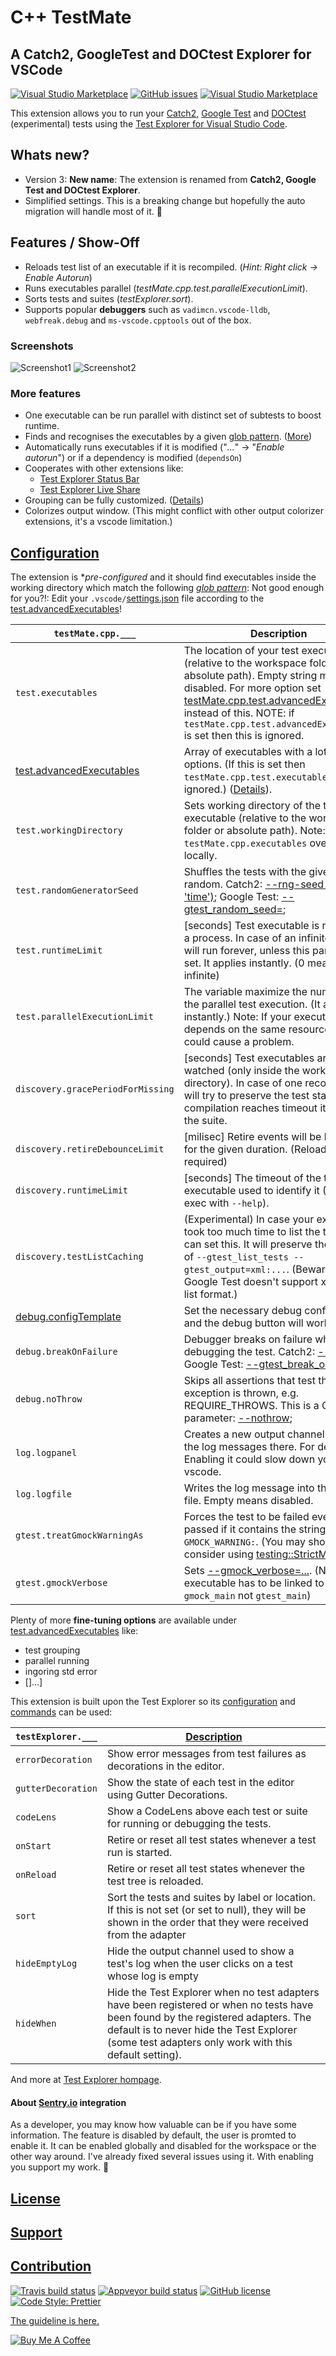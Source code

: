 # C++ TestMate

## A **Catch2**, **GoogleTest** and **DOCtest** Explorer for VSCode

[![Visual Studio Marketplace](https://img.shields.io/vscode-marketplace/v/matepek.vscode-catch2-test-adapter.svg?style=for-the-badge)](https://marketplace.visualstudio.com/items?itemName=matepek.vscode-catch2-test-adapter)
[![GitHub issues](https://img.shields.io/github/issues/matepek/vscode-catch2-test-adapter?color=green&style=for-the-badge)](https://github.com/matepek/vscode-catch2-test-adapter/issues)
[![Visual Studio Marketplace](https://img.shields.io/vscode-marketplace/d/matepek.vscode-catch2-test-adapter.svg?style=for-the-badge)](https://marketplace.visualstudio.com/items?itemName=matepek.vscode-catch2-test-adapter)

This extension allows you to run your [Catch2](https://github.com/catchorg/Catch2),
[Google Test](https://github.com/google/googletest)
and [DOCtest](https://github.com/onqtam/doctest) (experimental)
tests using the [Test Explorer for Visual Studio Code](https://marketplace.visualstudio.com/items?itemName=hbenl.vscode-test-explorer).

## Whats new?

- Version 3: **New name**: The extension is renamed from **Catch2, Google Test and DOCtest Explorer**.
- Simplified settings. This is a breaking change but hopefully the auto migration will handle most of it. 🤞

## Features / Show-Off

- Reloads test list of an executable if it is recompiled. (_Hint: Right click -> Enable Autorun_)
- Runs executables parallel (_testMate.cpp.test.parallelExecutionLimit_).
- Sorts tests and suites (_testExplorer.sort_).
- Supports popular **debuggers** such as `vadimcn.vscode-lldb`, `webfreak.debug` and `ms-vscode.cpptools` out of the box.

### Screenshots

![Screenshot1](resources/Screenshot_2019-05-28.png)
![Screenshot2](resources/Screenshot_2019-05-29.png)

### More features

- One executable can be run parallel with distinct set of subtests to boost runtime.
- Finds and recognises the executables by a given [glob pattern](https://code.visualstudio.com/docs/editor/codebasics#_advanced-search-options). ([More](#catch2TestExplorer_executables))
- Automatically runs executables if it is modified ("_..._" -> "_Enable autorun_") or if a dependency is modified (`dependsOn`)
- Cooperates with other extensions like:
  - [Test Explorer Status Bar](https://marketplace.visualstudio.com/items?itemName=connorshea.vscode-test-explorer-status-bar)
  - [Test Explorer Live Share](https://marketplace.visualstudio.com/items?itemName=hbenl.vscode-test-explorer-liveshare)
- Grouping can be fully customized. ([Details](https://github.com/matepek/vscode-catch2-test-adapter/blob/master/documents/configuration/test.advancedExecutables.md#testgrouping))
- Colorizes output window. (This might conflict with other output colorizer extensions, it's a vscode limitation.)

## [Configuration](https://github.com/matepek/vscode-catch2-test-adapter/tree/master/documents/configuration)

[settings.json]: https://code.visualstudio.com/docs/getstarted/settings
[test.advancedexecutables]: https://github.com/matepek/vscode-catch2-test-adapter/blob/master/documents/configuration/test.advancedExecutables.md
[debug.configtemplate]: https://github.com/matepek/vscode-catch2-test-adapter/blob/master/documents/configuration/debug.configTemplate.md

The extension is \*_pre-configured_ and it should find executables inside the working directory which match the following [_glob pattern_](https://code.visualstudio.com/docs/editor/codebasics#_advanced-search-options):
Not good enough for you?!: Edit your `.vscode/`[settings.json] file according to the [test.advancedExecutables]!

| `testMate.cpp.___`                | Description                                                                                                                                                                                                                                                                                                                                                                                              |
| --------------------------------- | -------------------------------------------------------------------------------------------------------------------------------------------------------------------------------------------------------------------------------------------------------------------------------------------------------------------------------------------------------------------------------------------------------- |
| `test.executables`                | The location of your test executable (relative to the workspace folder or absolute path). Empty string means disabled. For more option set [testMate.cpp.test.advancedExecutables](https://github.com/matepek/vscode-catch2-test-adapter/blob/master/documents/configuration/test.advancedExecutables.md) instead of this. NOTE: if `testMate.cpp.test.advancedExecutables` is set then this is ignored. |
| [test.advancedExecutables]        | Array of executables with a lot of options. (If this is set then `testMate.cpp.test.executables` is ignored.) ([Details](https://github.com/matepek/vscode-catch2-test-adapter/blob/master/documents/configuration/test.advancedExecutables.md)).                                                                                                                                                        |
| `test.workingDirectory`           | Sets working directory of the test executable (relative to the workspace folder or absolute path). Note: `testMate.cpp.executables` overwrites it locally.                                                                                                                                                                                                                                               |
| `test.randomGeneratorSeed`        | Shuffles the tests with the given random. Catch2: [--rng-seed (<integer> or 'time')](https://github.com/catchorg/Catch2/blob/master/docs/command-line.md#rng-seed); Google Test: [--gtest_random_seed=<integer>](https://github.com/google/googletest/blob/master/googletest/docs/advanced.md#shuffling-the-tests);                                                                                      |
| `test.runtimeLimit`               | [seconds] Test executable is running in a process. In case of an infinite loop, it will run forever, unless this parameter is set. It applies instantly. (0 means infinite)                                                                                                                                                                                                                              |
| `test.parallelExecutionLimit`     | The variable maximize the number of the parallel test execution. (It applies instantly.) Note: If your executables depends on the same resource than this could cause a problem.                                                                                                                                                                                                                         |
| `discovery.gracePeriodForMissing` | [seconds] Test executables are being watched (only inside the workspace directory). In case of one recompiles it will try to preserve the test states. If compilation reaches timeout it will drop the suite.                                                                                                                                                                                            |
| `discovery.retireDebounceLimit`   | [milisec] Retire events will be held back for the given duration. (Reload is required)                                                                                                                                                                                                                                                                                                                   |
| `discovery.runtimeLimit`          | [seconds] The timeout of the test-executable used to identify it (Calls the exec with `--help`).                                                                                                                                                                                                                                                                                                         |
| `discovery.testListCaching`       | (Experimental) In case your executable took too much time to list the tests, one can set this. It will preserve the output of `--gtest_list_tests --gtest_output=xml:...`. (Beware: Older Google Test doesn't support xml test list format.)                                                                                                                                                             |
| [debug.configTemplate]            | Set the necessary debug configurations and the debug button will work.                                                                                                                                                                                                                                                                                                                                   |
| `debug.breakOnFailure`            | Debugger breaks on failure while debugging the test. Catch2: [--break](https://github.com/catchorg/Catch2/blob/master/docs/command-line.md#breaking-into-the-debugger); Google Test: [--gtest_break_on_failure](https://github.com/google/googletest/blob/master/googletest/docs/advanced.md#turning-assertion-failures-into-break-points);                                                              |
| `debug.noThrow`                   | Skips all assertions that test that an exception is thrown, e.g. REQUIRE_THROWS. This is a Catch2 parameter: [--nothrow](https://github.com/catchorg/Catch2/blob/master/docs/command-line.md#eliding-assertions-expected-to-throw);                                                                                                                                                                      |
| `log.logpanel`                    | Creates a new output channel and write the log messages there. For debugging. Enabling it could slow down your vscode.                                                                                                                                                                                                                                                                                   |
| `log.logfile`                     | Writes the log message into the given file. Empty means disabled.                                                                                                                                                                                                                                                                                                                                        |
| `gtest.treatGmockWarningAs`       | Forces the test to be failed even it is passed if it contains the string `GMOCK_WARNING:`. (You may should consider using [testing::StrictMock<T>](https://github.com/google/googletest/blob/master/googlemock/docs/cook_book.md#the-nice-the-strict-and-the-naggy-nicestrictnaggy))                                                                                                                     |
| `gtest.gmockVerbose`              | Sets [--gmock_verbose=...](https://github.com/google/googletest/blob/master/googlemock/docs/cheat_sheet.md#flags). (Note: executable has to be linked to gmock `gmock_main` not `gtest_main`)                                                                                                                                                                                                            |

Plenty of more **fine-tuning options** are available under [test.advancedExecutables] like:

- test grouping
- parallel running
- ingoring std error
- []...]

This extension is built upon the Test Explorer so its
[configuration](https://github.com/hbenl/vscode-test-explorer#configuration) and [commands](https://github.com/hbenl/vscode-test-explorer#commands)
can be used:

| `testExplorer.___` | [Description](https://github.com/hbenl/vscode-test-explorer#configuration)                                                                                                                                                              |
| ------------------ | --------------------------------------------------------------------------------------------------------------------------------------------------------------------------------------------------------------------------------------- |
| `errorDecoration`  | Show error messages from test failures as decorations in the editor.                                                                                                                                                                    |
| `gutterDecoration` | Show the state of each test in the editor using Gutter Decorations.                                                                                                                                                                     |
| `codeLens`         | Show a CodeLens above each test or suite for running or debugging the tests.                                                                                                                                                            |
| `onStart`          | Retire or reset all test states whenever a test run is started.                                                                                                                                                                         |
| `onReload`         | Retire or reset all test states whenever the test tree is reloaded.                                                                                                                                                                     |
| `sort`             | Sort the tests and suites by label or location. If this is not set (or set to null), they will be shown in the order that they were received from the adapter                                                                           |
| `hideEmptyLog`     | Hide the output channel used to show a test's log when the user clicks on a test whose log is empty                                                                                                                                     |
| `hideWhen`         | Hide the Test Explorer when no test adapters have been registered or when no tests have been found by the registered adapters. The default is to never hide the Test Explorer (some test adapters only work with this default setting). |

And more at [Test Explorer hompage](https://github.com/hbenl/vscode-test-explorer#configuration).

#### About [Sentry.io]() integration

As a developer, you may know how valuable can be if you have some information.
The feature is disabled by default, the user is promted to enable it.
It can be enabled globally and disabled for the workspace or the other way around.
I've already fixed several issues using it. With enabling you support my work. 🙏

## [License](https://github.com/matepek/vscode-catch2-test-adapter/blob/master/LICENSE)

## [Support](https://github.com/matepek/vscode-catch2-test-adapter/blob/master/documents/support.md)

## [Contribution](CONTRIBUTING.md)

[![Travis build status](https://img.shields.io/travis/matepek/vscode-catch2-test-adapter/master.svg?logo=Travis&style=for-the-badge)](https://travis-ci.org/matepek/vscode-catch2-test-adapter)
[![Appveyor build status](https://img.shields.io/appveyor/ci/matepek/vscode-catch2-test-adapter?style=for-the-badge)](https://ci.appveyor.com/project/matepek/vscode-catch2-test-adapter/branch/master)
[![GitHub license](https://img.shields.io/github/license/matepek/vscode-catch2-test-adapter.svg?style=for-the-badge)](https://github.com/matepek/vscode-catch2-test-adapter/blob/master/LICENSE)
[![Code Style: Prettier](https://img.shields.io/badge/code_style-prettier-ff69b4.svg?style=for-the-badge)](https://github.com/prettier/prettier)

[The guideline is here.](CONTRIBUTING.md)

[![Buy Me A Coffee](https://bmc-cdn.nyc3.digitaloceanspaces.com/BMC-button-images/custom_images/orange_img.png)](https://www.buymeacoffee.com/rtdmjYspB)
